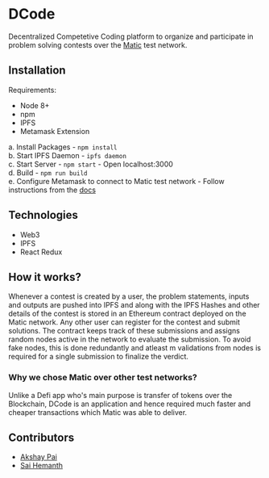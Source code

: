 # DCode

Decentralized Competetive Coding platform to organize and participate in problem solving contests over the [Matic](https://matic.network) test network.

## Installation

Requirements:

- Node 8+
- npm
- IPFS
- Metamask Extension

a. Install Packages - ```npm install```  
b. Start IPFS Daemon - ```ipfs daemon```  
c. Start Server - ```npm start``` - Open localhost:3000  
d. Build - ```npm run build```  
e. Configure Metamask to connect to Matic test network - Follow instructions from the [docs](https://docs.matic.network/)

## Technologies

- Web3
- IPFS
- React Redux

## How it works?

Whenever a contest is created by a user, the problem statements, inputs and outputs are pushed into IPFS and along with the
IPFS Hashes and other details of the contest is stored in an Ethereum contract deployed on the Matic network.
Any other user can register for the contest and submit solutions. The contract keeps track of these submissions and assigns
random nodes active in the network to evaluate the submission. To avoid fake nodes, this is done redundantly and atleast m
validations from nodes is required for a single submission to finalize the verdict.

### Why we chose Matic over other test networks?
Unlike a Defi app who's main purpose is transfer of tokens over the Blockchain, DCode is an application and hence required
much faster and cheaper transactions which Matic was able to deliver.

## Contributors

- [Akshay Pai](https://github.com/PaiAkshay998)
- [Sai Hemanth](https://github.com/shb9019)
